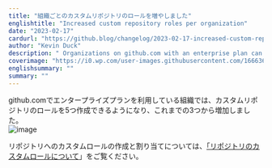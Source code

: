 ```yaml
---
title: "組織ごとのカスタムリポジトリのロールを増やしました"
englishtitle: "Increased custom repository roles per organization"
date: "2023-02-17"
cardurl: "https://github.blog/changelog/2023-02-17-increased-custom-repository-roles-per-organization"
author: "Kevin Duck"
description: " Organizations on github.com with an enterprise plan can now create 5 custom repository roles, an increase from the previous limit of 3. This increase will also appear in GitHub Enterprise Server 3.9.  For more information about creating and assigning custom roles for repositories, see 'About custom repository roles.'" 
coverimage: "https://i0.wp.com/user-images.githubusercontent.com/1666363/219226591-949f74c0-d745-4803-91f9-a167100d8235.png?w=683&ssl=1"
englishsummary: ""
summary: ""
---
```


<p>github.comでエンタープライズプランを利用している組織では、カスタムリポジトリのロールを5つ作成できるようになり、これまでの3つから増加しました。<br />
<img decoding="async" alt="image" src="https://i0.wp.com/user-images.githubusercontent.com/1666363/219226591-949f74c0-d745-4803-91f9-a167100d8235.png?w=683&#038;ssl=1" data-recalc-dims="1"></p>
<p>リポジトリへのカスタムロールの作成と割り当てについては、<a href="https://docs.github.com/en/enterprise-cloud@latest/organizations/managing-peoples-access-to-your-organization-with-roles/about-custom-repository-roles">「リポジトリのカスタムロールについて</a>」をご覧ください。</p>


